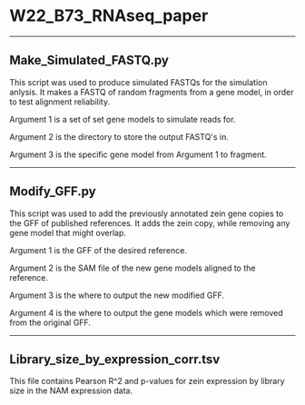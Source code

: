 # W22_B73_RNAseq_paper



------------------------
Make_Simulated_FASTQ.py
------------------------

This script was used to produce simulated FASTQs for the simulation anlysis.
It makes a FASTQ of random fragments from a gene model, in order to test alignment reliability.

Argument 1 is a set of set gene models to simulate reads for.

Argument 2 is the directory to store the output FASTQ's in.

Argument 3 is the specific gene model from Argument 1 to fragment.



--------------
Modify_GFF.py
--------------

This script was used to add the previously annotated zein gene copies to the GFF of published references.
It adds the zein copy, while removing any gene model that might overlap.

Argument 1 is the GFF of the desired reference.

Argument 2 is the SAM file of the new gene models aligned to the reference.

Argument 3 is the where to output the new modified GFF.

Argument 4 is the where to output the gene models which were removed from the original GFF.



------------------------------------
Library_size_by_expression_corr.tsv
------------------------------------

This file contains Pearson R^2 and p-values for zein expression by library size in the NAM expression data.
